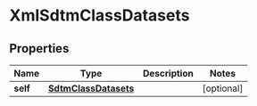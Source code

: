 

# XmlSdtmClassDatasets

## Properties

Name | Type | Description | Notes
------------ | ------------- | ------------- | -------------
**self** | [**SdtmClassDatasets**](SdtmClassDatasets.md) |  |  [optional]




